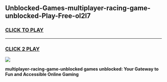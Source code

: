 
## Unblocked-Games-multiplayer-racing-game-unblocked-Play-Free-ol2l7
<h3>
<a href="https://premium76.site?title=multiplayer-racing-game-unblocked&ref=17A">CLICK TO PLAY</a></h3>
<hr>

<h3>
<a href="https://premium76.site?title=multiplayer-racing-game-unblocked&ref=17A">CLICK 2 PLAY</a>
  
</h3>

<a href="https://premium76.site?title=multiplayer-racing-game-unblocked&ref=17A"><img src="https://clearcache.store/games.png"></a>


**multiplayer-racing-game-unblocked games unblocked: Your Gateway to Fun and Accessible Online Gaming**

